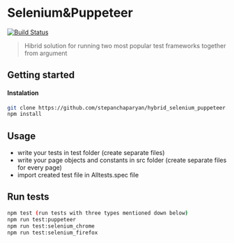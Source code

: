 # Selenium&Puppeteer

[![Build Status](https://travis-ci.org/stepanchaparyan/hybrid_selenium_puppeteer.svg?branch=master)](https://travis-ci.org/stepanchaparyan/hybrid_selenium_puppeteer)

> Hibrid solution for running two most popular test frameworks together from argument

## Getting started
#### Instalation
```sh
git clone https://github.com/stepanchaparyan/hybrid_selenium_puppeteer.git
npm install
```
## Usage
* write your tests in test folder (create separate files)
* write your page objects and constants in src folder (create separate files for every page)
* import created test file in Alltests.spec file

## Run tests
```sh
npm test (run tests with three types mentioned down below)
npm run test:puppeteer
npm run test:selenium_chrome
npm run test:selenium_firefox
```
